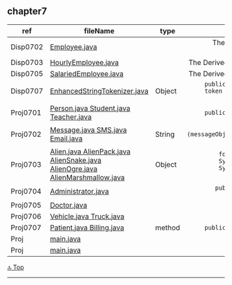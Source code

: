 chapter7
---
<!--- [top]: topOfThePage --->

ref | fileName | type | shown
--- | --- | --- | ---:
Disp0702 | [ Employee.java ]( chapter7/src/Employee.java )                  |  | The Base Class for HourlyEmployee & SalariedEmployee
Disp0703 | [ HourlyEmployee.java ]( chapter7/src/HourlyEmployee.java )      |  | The Derived Class from base class Employee
Disp0705 | [ SalariedEmployee.java ]( chapter7/src/SalariedEmployee.java )  |  | The Derived Class from base class Employee
Disp0707 | [ EnhancedStringTokenizer.java ]( chapter7/src/EnhancedStringTokenizer.java ) | Object | `public Object nextElement() {  String token = super.nextToken(); ... return (Object) token;`
Proj0701 | [ Person.java ]( chapter7/src/Person.java ) [ Student.java ]( chapter7/src/Student.java ) [ Teacher.java ]( chapter7/src/Teacher.java ) |  | `public class Teacher extends Person {`
Proj0702 | [ Message.java ]( chapter7/src/Message.java ) [ SMS.java ]( chapter7/src/SMS.java ) [ Email.java ]( chapter7/src/Email.java ) | String | `if (messageObject.toString().indexOf(keyword, 0) >= 0) { return true; }`
Proj0703 | [ Alien.java ]( chapter7/src/Alien.java ) [ AlienPack.java ]( chapter7/src/AlienPack.java ) [ AlienSnake.java ]( chapter7/src/AlienSnake.java ) [ AlienOgre.java ]( chapter7/src/AlienOgre.java ) [ AlienMarshmallow.java ]( chapter7/src/AlienMarshmallow.java ) | Object | `for (Alien n : arr.getAliens()) { System.out.println(n.getClass());  System.out.println(", Damage: " + n.getDamage()); }`
Proj0704 | [ Administrator.java ]( chapter7/src/Administrator.java )        |  | `public class Administrator extends SalariedEmployee {`
Proj0705 | [ Doctor.java ]( chapter7/src/Doctor.java )                      |  | ` `
Proj0706 | [ Vehicle.java ]( chapter7/src/Vehicle.java ) [ Truck.java ]( chapter7/src/Truck.java ) |  | ` `
Proj0707 | [ Patient.java ]( chapter7/src/Patient.java ) [ Billing.java ]( chapter7/src/Billing.java ) | method | `public static void methodsTesting() {`
Proj  | [ main.java ]( chapter7/src/main.java ) |  | ` `
Proj  | [ main.java ]( chapter7/src/main.java )                             |  | `                                                                                                                   `

<!--- Comments here --->

[:top: Top](#top)

---
